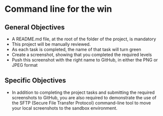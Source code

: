 # Command line for the win
## General Objectives
- A README.md file, at the root of the folder of the project, is mandatory
- This project will be manually reviewed.
- As each task is completed, the name of that task will turn green
- Create a screenshot, showing that you completed the required levels
- Push this screenshot with the right name to GitHub, in either the PNG or JPEG format

## Specific Objectives
- In addition to completing the project tasks and submitting the required screenshots to GitHub,
you are also required to demonstrate the use of the SFTP (Secure File Transfer Protocol)
command-line tool to move your local screenshots to the sandbox environment.
